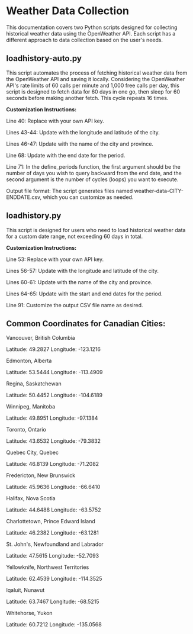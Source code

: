 # Weather Data Collection
This documentation covers two Python scripts designed for collecting historical weather data using the OpenWeather API. Each script has a different approach to data collection based on the user's needs.

## loadhistory-auto.py
This script automates the process of fetching historical weather data from the OpenWeather API and saving it locally. Considering the OpenWeather API's rate limits of 60 calls per minute and 1,000 free calls per day, this script is designed to fetch data for 60 days in one go, then sleep for 60 seconds before making another fetch. This cycle repeats 16 times.

**Customization Instructions:**

Line 40: Replace with your own API key.

Lines 43-44: Update with the longitude and latitude of the city.

Lines 46-47: Update with the name of the city and province.

Line 68: Update with the end date for the period.

Line 71: In the define_periods function, the first argument should be the number of days you wish to query backward from the end date, and the second argument is the number of cycles (loops) you want to execute.

Output file format: The script generates files named weather-data-CITY-ENDDATE.csv, which you can customize as needed.

## loadhistory.py
This script is designed for users who need to load historical weather data for a custom date range, not exceeding 60 days in total.

**Customization Instructions:**

Line 53: Replace with your own API key.

Lines 56-57: Update with the longitude and latitude of the city.

Lines 60-61: Update with the name of the city and province.

Lines 64-65: Update with the start and end dates for the period.

Line 91: Customize the output CSV file name as desired.

## Common Coordinates for Canadian Cities:
Vancouver, British Columbia

Latitude: 49.2827
Longitude: -123.1216

Edmonton, Alberta

Latitude: 53.5444
Longitude: -113.4909

Regina, Saskatchewan

Latitude: 50.4452
Longitude: -104.6189

Winnipeg, Manitoba

Latitude: 49.8951
Longitude: -97.1384

Toronto, Ontario

Latitude: 43.6532
Longitude: -79.3832

Quebec City, Quebec

Latitude: 46.8139
Longitude: -71.2082

Fredericton, New Brunswick

Latitude: 45.9636
Longitude: -66.6410

Halifax, Nova Scotia

Latitude: 44.6488
Longitude: -63.5752

Charlottetown, Prince Edward Island

Latitude: 46.2382
Longitude: -63.1281

St. John's, Newfoundland and Labrador

Latitude: 47.5615
Longitude: -52.7093

Yellowknife, Northwest Territories

Latitude: 62.4539
Longitude: -114.3525

Iqaluit, Nunavut

Latitude: 63.7467
Longitude: -68.5215

Whitehorse, Yukon

Latitude: 60.7212
Longitude: -135.0568